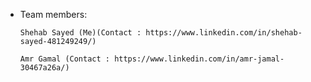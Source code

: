 * Team members:

      Shehab Sayed (Me)(Contact : https://www.linkedin.com/in/shehab-sayed-481249249/)

      Amr Gamal (Contact : https://www.linkedin.com/in/amr-jamal-30467a26a/)
